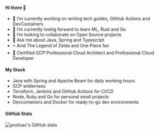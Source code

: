 #### Hi there 👋
- 🔭 I’m currently working on writing tech guides, GitHub Actions and DevContainers
- 🌱 I’m currently lookig forward to learn ML, Rust and Go
- 👯 I’m looking to collaborate on Open Source projects
- 💬 Ask me about Java, Spring and Typescript
- ⚡ Avid The Legend of Zelda and One Piece fan
- 🦉 Certified GCP Professional Cloud Architect and Professional Cloud Developer

#### My Stack

- Java with Spring and Apache Beam for daily working hours
- GCP wilderness
- Terraform, Jenkins and GitHub Actions for CI/CD 
- Node, Ruby and Go for personal small projects
- Devcontainers and Docker for ready-to-go dev environments

#### GitHub Stats

![prulloac's GitHub stats](https://github-readme-stats.vercel.app/api?username=prulloac&show_icons=true&title_color=fff&icon_color=79ff97&text_color=9f9f9f&bg_color=151515)

<!--
**prulloac/prulloac** is a ✨ _special_ ✨ repository because its `README.md` (this file) appears on your GitHub profile.

Here are some ideas to get you started:

- 🔭 I’m currently working on ...
- 🌱 I’m currently learning ...
- 👯 I’m looking to collaborate on ...
- 🤔 I’m looking for help with ...
- 💬 Ask me about ...
- 📫 How to reach me: ...
- 😄 Pronouns: ...
- ⚡ Fun fact: ...
-->
